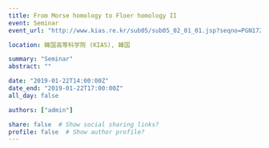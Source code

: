 ```yaml
---
title: From Morse homology to Floer homology II
event: Seminar
event_url: "http://www.kias.re.kr/sub05/sub05_02_01_01.jsp?seqno=PGN1720181212-0004&nowBlock=0&page=1&subject=&mjrcd=&mjrcd2=all&sdate=20190121&edate=20190125&keyField=spknm&keyWord=Ryuma%20Orita&list_url=/sub05/sub05_02_01.jsp&slides="

location: 韓国高等科学院 (KIAS), 韓国

summary: "Seminar"
abstract: ""

date: "2019-01-22T14:00:00Z"
date_end: "2019-01-22T17:00:00Z"
all_day: false

authors: ["admin"]

share: false  # Show social sharing links?
profile: false  # Show author profile?
---
```

